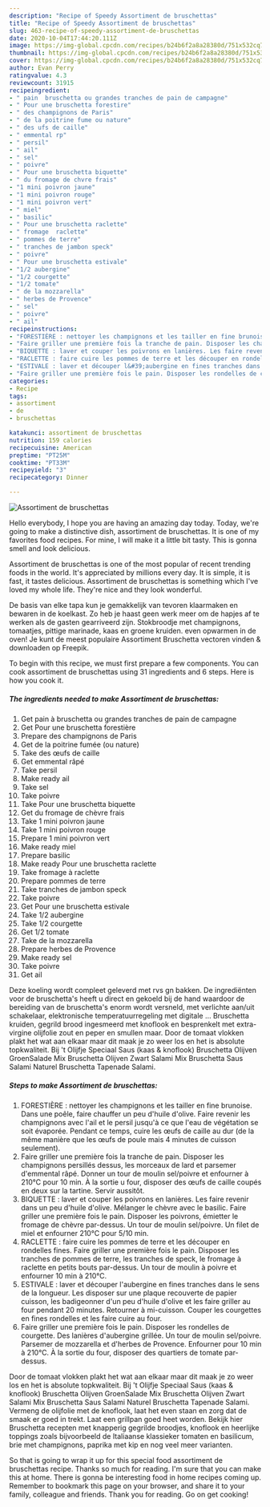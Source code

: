 ```yaml
---
description: "Recipe of Speedy Assortiment de bruschettas"
title: "Recipe of Speedy Assortiment de bruschettas"
slug: 463-recipe-of-speedy-assortiment-de-bruschettas
date: 2020-10-04T17:44:20.111Z
image: https://img-global.cpcdn.com/recipes/b24b6f2a8a28380d/751x532cq70/assortiment-de-bruschettas-photo-principale-de-la-recette.jpg
thumbnail: https://img-global.cpcdn.com/recipes/b24b6f2a8a28380d/751x532cq70/assortiment-de-bruschettas-photo-principale-de-la-recette.jpg
cover: https://img-global.cpcdn.com/recipes/b24b6f2a8a28380d/751x532cq70/assortiment-de-bruschettas-photo-principale-de-la-recette.jpg
author: Evan Perry
ratingvalue: 4.3
reviewcount: 31915
recipeingredient:
- " pain  bruschetta ou grandes tranches de pain de campagne"
- " Pour une bruschetta forestire"
- " des champignons de Paris"
- " de la poitrine fume ou nature"
- " des ufs de caille"
- " emmental rp"
- " persil"
- " ail"
- " sel"
- " poivre"
- " Pour une bruschetta biquette"
- " du fromage de chvre frais"
- "1 mini poivron jaune"
- "1 mini poivron rouge"
- "1 mini poivron vert"
- " miel"
- " basilic"
- " Pour une bruschetta raclette"
- " fromage  raclette"
- " pommes de terre"
- " tranches de jambon speck"
- " poivre"
- " Pour une bruschetta estivale"
- "1/2 aubergine"
- "1/2 courgette"
- "1/2 tomate"
- " de la mozzarella"
- " herbes de Provence"
- " sel"
- " poivre"
- " ail"
recipeinstructions:
- "FORESTIÈRE : nettoyer les champignons et les tailler en fine brunoise. Dans une poêle, faire chauffer un peu d&#39;huile d&#39;olive. Faire revenir les champignons avec l&#39;ail et le persil jusqu&#39;à ce que l&#39;eau de végétation se soit évaporée. Pendant ce temps, cuire les œufs de caille au dur (de la même manière que les œufs de poule mais 4 minutes de cuisson seulement)."
- "Faire griller une première fois la tranche de pain. Disposer les champignons persillés dessus, les morceaux de lard et parsemer d&#39;emmental râpé. Donner un tour de moulin sel/poivre et enfourner à 210°C pour 10 min. À la sortie u four, disposer des œufs de caille coupés en deux sur la tartine. Servir aussitôt."
- "BIQUETTE : laver et couper les poivrons en lanières. Les faire revenir dans un peu d&#39;huile d&#39;olive. Mélanger le chèvre avec le basilic. Faire griller une première fois le pain. Disposer les poivrons, émietter le fromage de chèvre par-dessus. Un tour de moulin sel/poivre. Un filet de miel et enfourner 210°C pour 5/10 min."
- "RACLETTE : faire cuire les pommes de terre et les découper en rondelles fines. Faire griller une première fois le pain. Disposer les tranches de pommes de terre, les tranches de speck, le fromage à raclette en petits bouts par-dessus. Un tour de moulin à poivre et enfourner 10 min à 210°C."
- "ESTIVALE : laver et découper l&#39;aubergine en fines tranches dans le sens de la longueur. Les disposer sur une plaque recouverte de papier cuisson, les badigeonner d&#39;un peu d&#39;huile d&#39;olive et les faire griller au four pendant 20 minutes. Retourner à mi-cuisson. Couper les courgettes en fines rondelles et les faire cuire au four."
- "Faire griller une première fois le pain. Disposer les rondelles de courgette. Des lanières d&#39;aubergine grillée. Un tour de moulin sel/poivre. Parsemer de mozzarella et d&#39;herbes de Provence. Enfourner pour 10 min à 210°C. À la sortie du four, disposer des quartiers de tomate par-dessus."
categories:
- Recipe
tags:
- assortiment
- de
- bruschettas

katakunci: assortiment de bruschettas 
nutrition: 159 calories
recipecuisine: American
preptime: "PT25M"
cooktime: "PT33M"
recipeyield: "3"
recipecategory: Dinner

---
```



![Assortiment de bruschettas](https://img-global.cpcdn.com/recipes/b24b6f2a8a28380d/751x532cq70/assortiment-de-bruschettas-photo-principale-de-la-recette.jpg)

Hello everybody, I hope you are having an amazing day today. Today, we're going to make a distinctive dish, assortiment de bruschettas. It is one of my favorites food recipes. For mine, I will make it a little bit tasty. This is gonna smell and look delicious.

Assortiment de bruschettas is one of the most popular of recent trending foods in the world. It's appreciated by millions every day. It is simple, it is fast, it tastes delicious. Assortiment de bruschettas is something which I've loved my whole life. They're nice and they look wonderful.

De basis van elke tapa kun je gemakkelijk van tevoren klaarmaken en bewaren in de koelkast. Zo heb je haast geen werk meer om de hapjes af te werken als de gasten gearriveerd zijn. Stokbroodje met champignons, tomaatjes, pittige marinade, kaas en groene kruiden. even opwarmen in de oven! Je kunt de meest populaire Assortiment Bruschetta vectoren vinden &amp; downloaden op Freepik.


To begin with this recipe, we must first prepare a few components. You can cook assortiment de bruschettas using 31 ingredients and 6 steps. Here is how you cook it.

<!--inarticleads1-->

##### The ingredients needed to make Assortiment de bruschettas:

1. Get  pain à bruschetta ou grandes tranches de pain de campagne
1. Get  Pour une bruschetta forestière
1. Prepare  des champignons de Paris
1. Get  de la poitrine fumée (ou nature)
1. Take  des œufs de caille
1. Get  emmental râpé
1. Take  persil
1. Make ready  ail
1. Take  sel
1. Take  poivre
1. Take  Pour une bruschetta biquette
1. Get  du fromage de chèvre frais
1. Take 1 mini poivron jaune
1. Take 1 mini poivron rouge
1. Prepare 1 mini poivron vert
1. Make ready  miel
1. Prepare  basilic
1. Make ready  Pour une bruschetta raclette
1. Take  fromage à raclette
1. Prepare  pommes de terre
1. Take  tranches de jambon speck
1. Take  poivre
1. Get  Pour une bruschetta estivale
1. Take 1/2 aubergine
1. Take 1/2 courgette
1. Get 1/2 tomate
1. Take  de la mozzarella
1. Prepare  herbes de Provence
1. Make ready  sel
1. Take  poivre
1. Get  ail


Deze koeling wordt compleet geleverd met rvs gn bakken. De ingrediënten voor de bruschetta&#39;s heeft u direct en gekoeld bij de hand waardoor de bereiding van de bruschetta&#39;s enorm wordt versneld, met verlichte aan/uit schakelaar, elektronische temperatuurregeling met digitale … Bruschetta kruiden, gegrild brood ingesmeerd met knoflook en besprenkelt met extra-virgine olijfolie zout en peper en smullen maar. Door de tomaat vlokken plakt het wat aan elkaar maar dit maak je zo weer los en het is absolute topkwaliteit. Bij &#39;t Olijfje Speciaal Saus (kaas &amp; knoflook) Bruschetta Olijven GroenSalade Mix Bruschetta Olijven Zwart Salami Mix Bruschetta Saus Salami Naturel Bruschetta Tapenade Salami. 

<!--inarticleads2-->

##### Steps to make Assortiment de bruschettas:

1. FORESTIÈRE : nettoyer les champignons et les tailler en fine brunoise. Dans une poêle, faire chauffer un peu d&#39;huile d&#39;olive. Faire revenir les champignons avec l&#39;ail et le persil jusqu&#39;à ce que l&#39;eau de végétation se soit évaporée. Pendant ce temps, cuire les œufs de caille au dur (de la même manière que les œufs de poule mais 4 minutes de cuisson seulement).
1. Faire griller une première fois la tranche de pain. Disposer les champignons persillés dessus, les morceaux de lard et parsemer d&#39;emmental râpé. Donner un tour de moulin sel/poivre et enfourner à 210°C pour 10 min. À la sortie u four, disposer des œufs de caille coupés en deux sur la tartine. Servir aussitôt.
1. BIQUETTE : laver et couper les poivrons en lanières. Les faire revenir dans un peu d&#39;huile d&#39;olive. Mélanger le chèvre avec le basilic. Faire griller une première fois le pain. Disposer les poivrons, émietter le fromage de chèvre par-dessus. Un tour de moulin sel/poivre. Un filet de miel et enfourner 210°C pour 5/10 min.
1. RACLETTE : faire cuire les pommes de terre et les découper en rondelles fines. Faire griller une première fois le pain. Disposer les tranches de pommes de terre, les tranches de speck, le fromage à raclette en petits bouts par-dessus. Un tour de moulin à poivre et enfourner 10 min à 210°C.
1. ESTIVALE : laver et découper l&#39;aubergine en fines tranches dans le sens de la longueur. Les disposer sur une plaque recouverte de papier cuisson, les badigeonner d&#39;un peu d&#39;huile d&#39;olive et les faire griller au four pendant 20 minutes. Retourner à mi-cuisson. Couper les courgettes en fines rondelles et les faire cuire au four.
1. Faire griller une première fois le pain. Disposer les rondelles de courgette. Des lanières d&#39;aubergine grillée. Un tour de moulin sel/poivre. Parsemer de mozzarella et d&#39;herbes de Provence. Enfourner pour 10 min à 210°C. À la sortie du four, disposer des quartiers de tomate par-dessus.


Door de tomaat vlokken plakt het wat aan elkaar maar dit maak je zo weer los en het is absolute topkwaliteit. Bij &#39;t Olijfje Speciaal Saus (kaas &amp; knoflook) Bruschetta Olijven GroenSalade Mix Bruschetta Olijven Zwart Salami Mix Bruschetta Saus Salami Naturel Bruschetta Tapenade Salami. Vermeng de olijfolie met de knoflook, laat het even staan en zorg dat de smaak er goed in trekt. Laat een grillpan goed heet worden. Bekijk hier Bruschetta recepten met knapperig gegrilde broodjes, knoflook en heerlijke toppings zoals bijvoorbeeld de Italiaanse klassieker tomaten en basilicum, brie met champignons, paprika met kip en nog veel meer varianten. 

So that is going to wrap it up for this special food assortiment de bruschettas recipe. Thanks so much for reading. I'm sure that you can make this at home. There is gonna be interesting food in home recipes coming up. Remember to bookmark this page on your browser, and share it to your family, colleague and friends. Thank you for reading. Go on get cooking!
